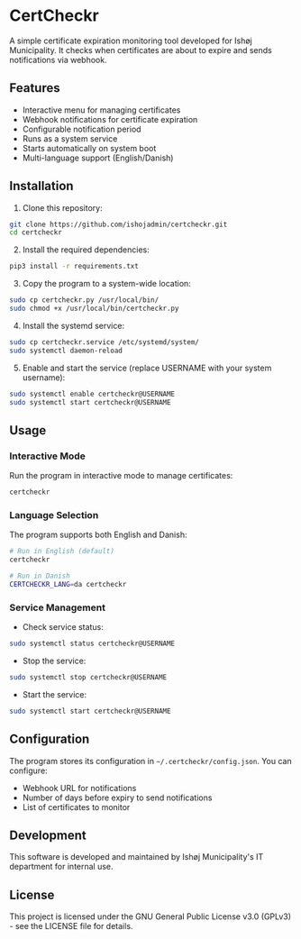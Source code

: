 # CertCheckr

A simple certificate expiration monitoring tool developed for Ishøj Municipality. It checks when certificates are about to expire and sends notifications via webhook.

## Features

- Interactive menu for managing certificates
- Webhook notifications for certificate expiration
- Configurable notification period
- Runs as a system service
- Starts automatically on system boot
- Multi-language support (English/Danish)

## Installation

1. Clone this repository:
```bash
git clone https://github.com/ishojadmin/certcheckr.git
cd certcheckr
```

2. Install the required dependencies:
```bash
pip3 install -r requirements.txt
```

3. Copy the program to a system-wide location:
```bash
sudo cp certcheckr.py /usr/local/bin/
sudo chmod +x /usr/local/bin/certcheckr.py
```

4. Install the systemd service:
```bash
sudo cp certcheckr.service /etc/systemd/system/
sudo systemctl daemon-reload
```

5. Enable and start the service (replace USERNAME with your system username):
```bash
sudo systemctl enable certcheckr@USERNAME
sudo systemctl start certcheckr@USERNAME
```

## Usage

### Interactive Mode
Run the program in interactive mode to manage certificates:
```bash
certcheckr
```

### Language Selection
The program supports both English and Danish:
```bash
# Run in English (default)
certcheckr

# Run in Danish
CERTCHECKR_LANG=da certcheckr
```

### Service Management
- Check service status:
```bash
sudo systemctl status certcheckr@USERNAME
```

- Stop the service:
```bash
sudo systemctl stop certcheckr@USERNAME
```

- Start the service:
```bash
sudo systemctl start certcheckr@USERNAME
```

## Configuration

The program stores its configuration in `~/.certcheckr/config.json`. You can configure:
- Webhook URL for notifications
- Number of days before expiry to send notifications
- List of certificates to monitor

## Development

This software is developed and maintained by Ishøj Municipality's IT department for internal use.

## License

This project is licensed under the GNU General Public License v3.0 (GPLv3) - see the LICENSE file for details.
